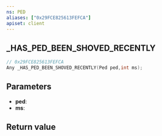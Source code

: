 ```yaml
---
ns: PED
aliases: ["0x29FCE825613FEFCA"]
apiset: client
---
```

## _HAS_PED_BEEN_SHOVED_RECENTLY

```c
// 0x29FCE825613FEFCA
Any _HAS_PED_BEEN_SHOVED_RECENTLY(Ped ped,int ms);
```


## Parameters
* **ped**:
* **ms**:

## Return value

